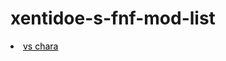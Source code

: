 # xentidoe-s-fnf-mod-list
<li><a href="/vs deek.zip"<p style="color:black">vs chara</a></li>

<style>
  body{
  background-image=('https://img.itch.zone/aW1nLzU1MjE3NDAucG5n/original/Y7A2lu.png')
  ////////////
  must be an image not local to your pc
  background-repeat:no-repeat;
  background-attachment:fixed;
  background-size:cover;
  }
  </style>
